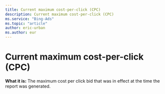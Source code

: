 ```yaml
---
title: Current maximum cost-per-click (CPC)
description: Current maximum cost-per-click (CPC)
ms.service: "Bing-Ads"
ms.topic: "article"
author: eric-urban
ms.author: eur
---
```


# Current maximum cost-per-click (CPC)

**What it is:**    The maximum cost per click bid that was in effect at the time the report was generated.


